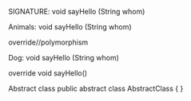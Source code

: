 SIGNATURE: void sayHello (String whom)

Animals: 
void sayHello (String whom)


override//polymorphism 

Dog:
void sayHello (String whom)


override
void sayHello()



Abstract class
	public abstract class AbstractClass
	{
	}
